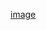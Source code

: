 [image](https://user-images.githubusercontent.com/58674293/158034070-4b544722-4aac-439a-8143-de521f115687.png)
